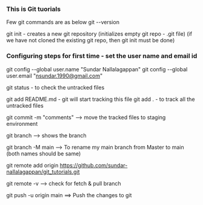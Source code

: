 ### This is Git tuorials 

Few git commands are as below
git --version

git init - creates a new git repository (initializes empty git repo - .git file)
(if we have not cloned the existing git repo, then git init must be done)


### Configuring steps for first time - set the user name and email id
git config --global user.name "Sundar Nallalagappan"
git config --global user.email "nsundar.1990@gmail.com"

git status - to check the untracked files

git add README.md - git will start tracking this file
git add .         - to track all the untracked files


git commit -m "comments"  --> move the tracked files to staging environment


git branch --> shows the branch

git branch -M main --> To rename my main branch from Master to main (both names should be same)

git remote add origin https://github.com/sundar-nallalagappan/git_tutorials.git

git remote -v --> check for fetch & pull branch

git push -u origin main  ==> Push the changes to git

 